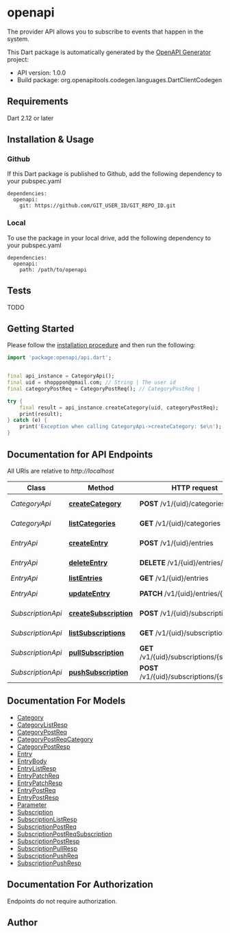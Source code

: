 # openapi
The provider API allows you to subscribe to events that happen in the system.

This Dart package is automatically generated by the [OpenAPI Generator](https://openapi-generator.tech) project:

- API version: 1.0.0
- Build package: org.openapitools.codegen.languages.DartClientCodegen

## Requirements

Dart 2.12 or later

## Installation & Usage

### Github
If this Dart package is published to Github, add the following dependency to your pubspec.yaml
```
dependencies:
  openapi:
    git: https://github.com/GIT_USER_ID/GIT_REPO_ID.git
```

### Local
To use the package in your local drive, add the following dependency to your pubspec.yaml
```
dependencies:
  openapi:
    path: /path/to/openapi
```

## Tests

TODO

## Getting Started

Please follow the [installation procedure](#installation--usage) and then run the following:

```dart
import 'package:openapi/api.dart';


final api_instance = CategoryApi();
final uid = shopppon@gmail.com; // String | The user id
final categoryPostReq = CategoryPostReq(); // CategoryPostReq | 

try {
    final result = api_instance.createCategory(uid, categoryPostReq);
    print(result);
} catch (e) {
    print('Exception when calling CategoryApi->createCategory: $e\n');
}

```

## Documentation for API Endpoints

All URIs are relative to *http://localhost*

Class | Method | HTTP request | Description
------------ | ------------- | ------------- | -------------
*CategoryApi* | [**createCategory**](doc//CategoryApi.md#createcategory) | **POST** /v1/{uid}/categories | Create a category
*CategoryApi* | [**listCategories**](doc//CategoryApi.md#listcategories) | **GET** /v1/{uid}/categories | List categories
*EntryApi* | [**createEntry**](doc//EntryApi.md#createentry) | **POST** /v1/{uid}/entries | Create an entry
*EntryApi* | [**deleteEntry**](doc//EntryApi.md#deleteentry) | **DELETE** /v1/{uid}/entries/{eid} | Delete an entry
*EntryApi* | [**listEntries**](doc//EntryApi.md#listentries) | **GET** /v1/{uid}/entries | List entries
*EntryApi* | [**updateEntry**](doc//EntryApi.md#updateentry) | **PATCH** /v1/{uid}/entries/{eid} | Update an entry
*SubscriptionApi* | [**createSubscription**](doc//SubscriptionApi.md#createsubscription) | **POST** /v1/{uid}/subscriptions | Create a subscription
*SubscriptionApi* | [**listSubscriptions**](doc//SubscriptionApi.md#listsubscriptions) | **GET** /v1/{uid}/subscriptions | List subscriptions
*SubscriptionApi* | [**pullSubscription**](doc//SubscriptionApi.md#pullsubscription) | **GET** /v1/{uid}/subscriptions/{sid}/pull | Pull a subscription
*SubscriptionApi* | [**pushSubscription**](doc//SubscriptionApi.md#pushsubscription) | **POST** /v1/{uid}/subscriptions/{sid}/push | Push a subscription


## Documentation For Models

 - [Category](doc//Category.md)
 - [CategoryListResp](doc//CategoryListResp.md)
 - [CategoryPostReq](doc//CategoryPostReq.md)
 - [CategoryPostReqCategory](doc//CategoryPostReqCategory.md)
 - [CategoryPostResp](doc//CategoryPostResp.md)
 - [Entry](doc//Entry.md)
 - [EntryBody](doc//EntryBody.md)
 - [EntryListResp](doc//EntryListResp.md)
 - [EntryPatchReq](doc//EntryPatchReq.md)
 - [EntryPatchResp](doc//EntryPatchResp.md)
 - [EntryPostReq](doc//EntryPostReq.md)
 - [EntryPostResp](doc//EntryPostResp.md)
 - [Parameter](doc//Parameter.md)
 - [Subscription](doc//Subscription.md)
 - [SubscriptionListResp](doc//SubscriptionListResp.md)
 - [SubscriptionPostReq](doc//SubscriptionPostReq.md)
 - [SubscriptionPostReqSubscription](doc//SubscriptionPostReqSubscription.md)
 - [SubscriptionPostResp](doc//SubscriptionPostResp.md)
 - [SubscriptionPullResp](doc//SubscriptionPullResp.md)
 - [SubscriptionPushReq](doc//SubscriptionPushReq.md)
 - [SubscriptionPushResp](doc//SubscriptionPushResp.md)


## Documentation For Authorization

Endpoints do not require authorization.


## Author



